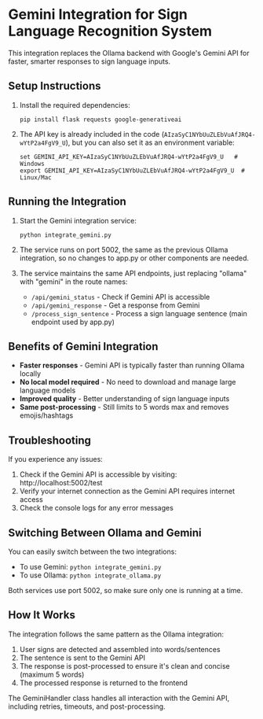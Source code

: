 # Gemini Integration for Sign Language Recognition System

This integration replaces the Ollama backend with Google's Gemini API for faster, smarter responses to sign language inputs.

## Setup Instructions

1. Install the required dependencies:
   ```
   pip install flask requests google-generativeai
   ```

2. The API key is already included in the code (`AIzaSyC1NYbUuZLEbVuAfJRQ4-wYtP2a4FgV9_U`), but you can also set it as an environment variable:
   ```
   set GEMINI_API_KEY=AIzaSyC1NYbUuZLEbVuAfJRQ4-wYtP2a4FgV9_U   # Windows
   export GEMINI_API_KEY=AIzaSyC1NYbUuZLEbVuAfJRQ4-wYtP2a4FgV9_U  # Linux/Mac
   ```

## Running the Integration

1. Start the Gemini integration service:
   ```
   python integrate_gemini.py
   ```

2. The service runs on port 5002, the same as the previous Ollama integration, so no changes to app.py or other components are needed.

3. The service maintains the same API endpoints, just replacing "ollama" with "gemini" in the route names:
   - `/api/gemini_status` - Check if Gemini API is accessible
   - `/api/gemini_response` - Get a response from Gemini
   - `/process_sign_sentence` - Process a sign language sentence (main endpoint used by app.py)

## Benefits of Gemini Integration

- **Faster responses** - Gemini API is typically faster than running Ollama locally
- **No local model required** - No need to download and manage large language models
- **Improved quality** - Better understanding of sign language inputs
- **Same post-processing** - Still limits to 5 words max and removes emojis/hashtags

## Troubleshooting

If you experience any issues:

1. Check if the Gemini API is accessible by visiting: http://localhost:5002/test
2. Verify your internet connection as the Gemini API requires internet access
3. Check the console logs for any error messages

## Switching Between Ollama and Gemini

You can easily switch between the two integrations:

- To use Gemini: `python integrate_gemini.py`
- To use Ollama: `python integrate_ollama.py`

Both services use port 5002, so make sure only one is running at a time.

## How It Works

The integration follows the same pattern as the Ollama integration:

1. User signs are detected and assembled into words/sentences
2. The sentence is sent to the Gemini API
3. The response is post-processed to ensure it's clean and concise (maximum 5 words)
4. The processed response is returned to the frontend

The GeminiHandler class handles all interaction with the Gemini API, including retries, timeouts, and post-processing. 